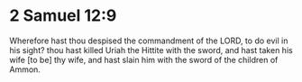 # 2 Samuel 12:9

Wherefore hast thou despised the commandment of the LORD, to do evil in his sight? thou hast killed Uriah the Hittite with the sword, and hast taken his wife [to be] thy wife, and hast slain him with the sword of the children of Ammon.
